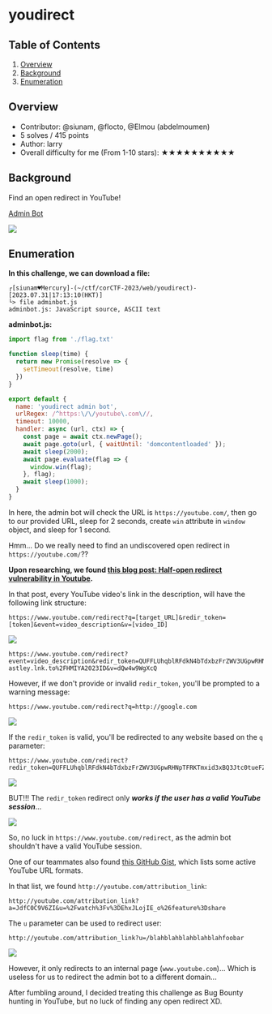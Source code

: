 # youdirect

## Table of Contents

1. [Overview](#overview)
2. [Background](#background)
3. [Enumeration](#enumeration)

## Overview

- Contributor: @siunam, @flocto, @Elmou (abdelmoumen)
- 5 solves / 415 points
- Author: larry
- Overall difficulty for me (From 1-10 stars): ★★★★★★★★★★

## Background

Find an open redirect in YouTube!

[Admin Bot](https://adminbot.be.ax/web-youdirect)

![](https://github.com/siunam321/CTF-Writeups/blob/main/corCTF-2023/images/%2020230731171243.png)

## Enumeration

**In this challenge, we can download a file:**
```shell
┌[siunam♥Mercury]-(~/ctf/corCTF-2023/web/youdirect)-[2023.07.31|17:13:10(HKT)]
└> file adminbot.js     
adminbot.js: JavaScript source, ASCII text
```

**adminbot.js:**
```js
import flag from './flag.txt'

function sleep(time) {
  return new Promise(resolve => {
    setTimeout(resolve, time)
  })
}

export default {
  name: 'youdirect admin bot',
  urlRegex: /^https:\/\/youtube\.com\//,
  timeout: 10000,
  handler: async (url, ctx) => {
    const page = await ctx.newPage();
    await page.goto(url, { waitUntil: 'domcontentloaded' });
    await sleep(2000);
    await page.evaluate(flag => {
      window.win(flag);
    }, flag);
    await sleep(1000);
  }
}
```

In here, the admin bot will check the URL is `https://youtube.com/`, then go to our provided URL, sleep for 2 seconds, create `win` attribute in `window` object, and sleep for 1 second.

Hmm... Do we really need to find an undiscovered open redirect in `https://youtube.com/`??

**Upon researching, we found [this blog post: Half-open redirect vulnerability in Youtube](https://untrustednetwork.net/en/2019/07/22/half-open-redirect-vulnerability-in-youtube/).**

In that post, every YouTube video's link in the description, will have the following link structure:

```
https://www.youtube.com/redirect?q=[target_URL]&redir_token=[token]&event=video_description&v=[video_ID]
```

![](https://github.com/siunam321/CTF-Writeups/blob/main/corCTF-2023/images/%2020230731171917.png)

```
https://www.youtube.com/redirect?event=video_description&redir_token=QUFFLUhqblRFdkN4bTdxbzFrZWV3UGpwRHNpTFRKTmxid3xBQ3Jtc0tueFZyNjJtU0VGd2tTaWMzS0cwWHdFRF90MmhnNG9vdzZjdXlxR1ZsUGJtUHlqT0lGRUNZdzlNM2FfZU5UcDEtbGJ4N3NrNlIxTVo0T3M1SHJ2N2dUSWlpeld2TkpOQ1d5SlEzT2N2VzA5dlpwbHhHVQ&q=https%3A%2F%2Frick-astley.lnk.to%2FHMIYA2023ID&v=dQw4w9WgXcQ
```

However, if we don't provide or invalid `redir_token`, you'll be prompted to a warning message:

```
https://www.youtube.com/redirect?q=http://google.com
```

![](https://github.com/siunam321/CTF-Writeups/blob/main/corCTF-2023/images/%2020230731172055.png)

If the `redir_token` is valid, you'll be redirected to any website based on the `q` parameter:

```
https://www.youtube.com/redirect?redir_token=QUFFLUhqblRFdkN4bTdxbzFrZWV3UGpwRHNpTFRKTmxid3xBQ3Jtc0tueFZyNjJtU0VGd2tTaWMzS0cwWHdFRF90MmhnNG9vdzZjdXlxR1ZsUGJtUHlqT0lGRUNZdzlNM2FfZU5UcDEtbGJ4N3NrNlIxTVo0T3M1SHJ2N2dUSWlpeld2TkpOQ1d5SlEzT2N2VzA5dlpwbHhHVQ&q=http://google.com
```

![](https://github.com/siunam321/CTF-Writeups/blob/main/corCTF-2023/images/%2020230731172229.png)

BUT!!! The `redir_token` redirect only ***works if the user has a valid YouTube session***...

![](https://github.com/siunam321/CTF-Writeups/blob/main/corCTF-2023/images/%2020230731172510.png)

So, no luck in `https://www.youtube.com/redirect`, as the admin bot shouldn't have a valid YouTube session.

One of our teammates also found [this GitHub Gist](https://gist.github.com/rodrigoborgesdeoliveira/987683cfbfcc8d800192da1e73adc486), which lists some active YouTube URL formats.

In that list, we found `http://youtube.com/attribution_link`:

```
http://youtube.com/attribution_link?a=JdfC0C9V6ZI&u=%2Fwatch%3Fv%3DEhxJLojIE_o%26feature%3Dshare
```

The `u` parameter can be used to redirect user:

```
http://youtube.com/attribution_link?u=/blahblahblahblahblahfoobar
```

![](https://github.com/siunam321/CTF-Writeups/blob/main/corCTF-2023/images/%2020230731173010.png)

However, it only redirects to an internal page (`www.youtube.com`)... Which is useless for us to redirect the admin bot to a different domain...

After fumbling around, I decided treating this challenge as Bug Bounty hunting in YouTube, but no luck of finding any open redirect XD.